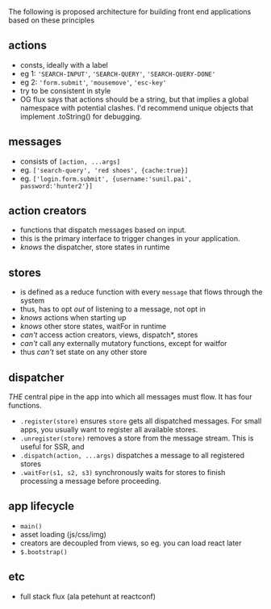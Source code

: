 The following is proposed architecture for building front end applications based on these principles


actions
---
- consts, ideally with a label
- eg 1: `'SEARCH-INPUT'`, `'SEARCH-QUERY'`, `'SEARCH-QUERY-DONE'`
- eg 2: `'form.submit'`, `'mousemove'`, `'esc-key'`
- try to be consistent in style
- OG flux says that actions should be a string, but that implies a global namespace with potential clashes. I'd recommend unique objects that implement .toString() for debugging. 


messages
---
- consists of `[action, ...args]`
- eg. `['search-query', 'red shoes', {cache:true}]`
- eg. `['login.form.submit', {username:'sunil.pai', password:'hunter2'}]`


action creators
---
- functions that dispatch messages based on input. 
- this is the primary interface to trigger changes in your application.
- *knows* the dispatcher, store states in runtime



stores
---

- is defined as a reduce function with every `message` that flows through the system
- thus, has to opt *out* of listening to a message, not opt in
- *knows* actions when starting up 
- *knows* other store states, waitFor in runtime
- *can't* access action creators, views, dispatch*, stores
- *can't* call any externally mutatory functions, except for waitfor
- thus *can't* set state on any other store


dispatcher
---
*THE* central pipe in the app into which all messages must flow. It has four functions.


- `.register(store)` ensures `store` gets all dispatched messages. For small apps, you usually want to register all available stores.
- `.unregister(store)` removes a store from the message stream. This is useful for SSR, and 
- `.dispatch(action, ...args)` dispatches a message to all registered stores
- `.waitFor(s1, s2, s3)` synchronously waits for stores to finish processing a message before proceeding.


app lifecycle
---
- `main()`
- asset loading (js/css/img)
- creators are decoupled from views, so eg. you can load react later
- `$.bootstrap()`


etc
---
- full stack flux (ala petehunt at reactconf)


